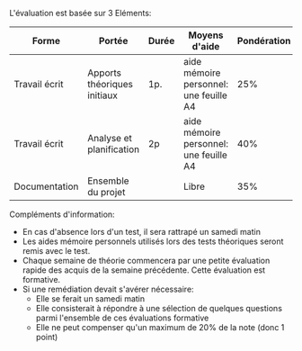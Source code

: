 L'évaluation est basée sur 3 Eléments:

| Forme | Portée | Durée | Moyens d'aide | Pondération | Semaine |
|---|---|---|---|---|---|
|Travail écrit | Apports théoriques initiaux| 1p.| aide mémoire personnel: une feuille A4| 25%|3|
|Travail écrit | Analyse et planification | 2p | aide mémoire personnel: une feuille A4 | 40% | 7 |
|Documentation| Ensemble du projet |  | Libre | 35% | 8 |

Compléments d'information:
- En cas d'absence lors d'un test, il sera rattrapé un samedi matin
- Les aides mémoire personnels utilisés lors des tests théoriques seront remis avec le test.
- Chaque semaine de théorie commencera par une petite évaluation rapide des acquis de la semaine précédente. Cette évaluation est formative.
- Si une remédiation devait s'avérer nécessaire:
  - Elle se ferait un samedi matin
  - Elle consisterait à répondre à une sélection de quelques questions parmi l'ensemble de ces évaluations formative
  - Elle ne peut compenser qu'un maximum de 20% de la note (donc 1 point)